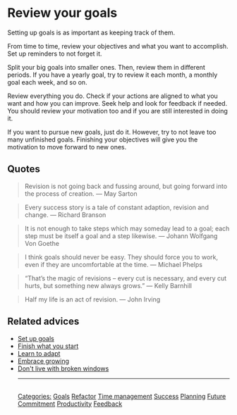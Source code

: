 # Review your goals

Setting up goals is as important as keeping track of them.

From time to time, review your objectives and what you want to accomplish. Set up reminders to not forget it.

Split your big goals into smaller ones. Then, review them in different periods. If you have a yearly goal, try to review it each month, a monthly goal each week, and so on.

Review everything you do. Check if your actions are aligned to what you want and how you can improve. Seek help and look for feedback if needed. You should review your motivation too and if you are still interested in doing it. 

If you want to pursue new goals, just do it. However, try to not leave too many unfinished goals. Finishing your objectives will give you the motivation to move forward to new ones.

## Quotes

> Revision is not going back and fussing around, but going forward into the process of creation. ― May Sarton

> Every success story is a tale of constant adaption, revision and change. ― Richard Branson

> It is not enough to take steps which may someday lead to a goal; each step must be itself a goal and a step likewise. ― Johann Wolfgang Von Goethe

> I think goals should never be easy. They should force you to work, even if they are uncomfortable at the time. ― Michael Phelps

> “That’s the magic of revisions – every cut is necessary, and every cut hurts, but something new always grows.” ― Kelly Barnhill

> Half my life is an act of revision. ― John Irving

## Related advices

- [Set up goals](../Set%20up%20goals)
- [Finish what you start](../Finish%20what%20you%20start/index.md)
- [Learn to adapt](../Learn%20to%20adapt/index.md)
- [Embrace growing](../Embrace%20growing/index.md)
- [Don't live with broken windows](../Don’t%20live%20with%20broken%20windows/index.md)<hr/><br/>[Categories:](../Categories/index.md) [Goals](../Categories/Goals.md) [Refactor](../Categories/Refactor.md) [Time management](../Categories/Time%20management.md) [Success](../Categories/Success.md) [Planning](../Categories/Planning.md) [Future](../Categories/Future.md) [Commitment](../Categories/Commitment.md) [Productivity](../Categories/Productivity.md) [Feedback](../Categories/Feedback.md)